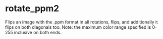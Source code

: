 # rotate_ppm2
Flips an image with the .ppm format in all rotations, flips, and additionally it flips on both diagonals too.
Note: the maximum color range specified is 0-255 inclusive on both ends.
